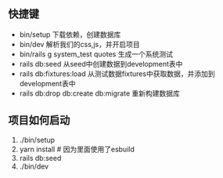 ## 快捷键
- bin/setup 下载依赖，创建数据库
- bin/dev   解析我们的css,js，并开启项目
- bin/rails g system_test quotes 生成一个系统测试
- rails db:seed 从seed中创建数据到development表中
- rails db:fixtures:load 从测试数据fixtures中获取数据，并添加到development表中
- rails db:drop db:create db:migrate 重新构建数据库

## 项目如何启动
1. ./bin/setup
2. yarn install # 因为里面使用了esbuild
3. rails db:seed
4. ./bin/dev